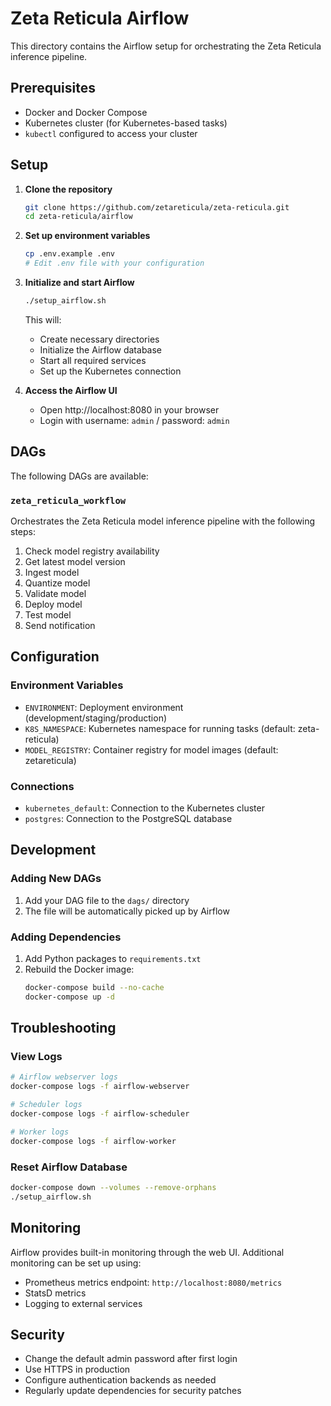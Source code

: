 # Zeta Reticula Airflow

This directory contains the Airflow setup for orchestrating the Zeta Reticula inference pipeline.

## Prerequisites

- Docker and Docker Compose
- Kubernetes cluster (for Kubernetes-based tasks)
- `kubectl` configured to access your cluster

## Setup

1. **Clone the repository**
   ```bash
   git clone https://github.com/zetareticula/zeta-reticula.git
   cd zeta-reticula/airflow
   ```

2. **Set up environment variables**
   ```bash
   cp .env.example .env
   # Edit .env file with your configuration
   ```

3. **Initialize and start Airflow**
   ```bash
   ./setup_airflow.sh
   ```
   This will:
   - Create necessary directories
   - Initialize the Airflow database
   - Start all required services
   - Set up the Kubernetes connection

4. **Access the Airflow UI**
   - Open http://localhost:8080 in your browser
   - Login with username: `admin` / password: `admin`

## DAGs

The following DAGs are available:

### `zeta_reticula_workflow`

Orchestrates the Zeta Reticula model inference pipeline with the following steps:

1. Check model registry availability
2. Get latest model version
3. Ingest model
4. Quantize model
5. Validate model
6. Deploy model
7. Test model
8. Send notification

## Configuration

### Environment Variables

- `ENVIRONMENT`: Deployment environment (development/staging/production)
- `K8S_NAMESPACE`: Kubernetes namespace for running tasks (default: zeta-reticula)
- `MODEL_REGISTRY`: Container registry for model images (default: zetareticula)

### Connections

- `kubernetes_default`: Connection to the Kubernetes cluster
- `postgres`: Connection to the PostgreSQL database

## Development

### Adding New DAGs

1. Add your DAG file to the `dags/` directory
2. The file will be automatically picked up by Airflow

### Adding Dependencies

1. Add Python packages to `requirements.txt`
2. Rebuild the Docker image:
   ```bash
   docker-compose build --no-cache
   docker-compose up -d
   ```

## Troubleshooting

### View Logs

```bash
# Airflow webserver logs
docker-compose logs -f airflow-webserver

# Scheduler logs
docker-compose logs -f airflow-scheduler

# Worker logs
docker-compose logs -f airflow-worker
```

### Reset Airflow Database

```bash
docker-compose down --volumes --remove-orphans
./setup_airflow.sh
```

## Monitoring

Airflow provides built-in monitoring through the web UI. Additional monitoring can be set up using:

- Prometheus metrics endpoint: `http://localhost:8080/metrics`
- StatsD metrics
- Logging to external services

## Security

- Change the default admin password after first login
- Use HTTPS in production
- Configure authentication backends as needed
- Regularly update dependencies for security patches
